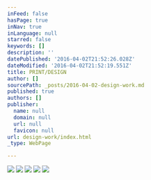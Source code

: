 ```yaml
---
inFeed: false
hasPage: true
inNav: true
inLanguage: null
starred: false
keywords: []
description: ''
datePublished: '2016-04-02T21:52:26.028Z'
dateModified: '2016-04-02T21:52:19.551Z'
title: PRINT/DESIGN
author: []
sourcePath: _posts/2016-04-02-design-work.md
published: true
authors: []
publisher:
  name: null
  domain: null
  url: null
  favicon: null
url: design-work/index.html
_type: WebPage

---
```

![](https://s3-us-west-2.amazonaws.com/the-grid-img/p/c189aaee19e2f375519bb4e9461a97a29a6f830a.jpg)
![](https://s3-us-west-2.amazonaws.com/the-grid-img/p/c2c0524bac32c22024bb5a1de0466bfa429b56b0.jpg)
![](https://s3-us-west-2.amazonaws.com/the-grid-img/p/5f8ff540f118126ad48fff3b5c02845319a04271.jpg)
![](https://s3-us-west-2.amazonaws.com/the-grid-img/p/0367ff85858ae88a8b7366a1b01b306e49ea75eb.jpg)
![](https://s3-us-west-2.amazonaws.com/the-grid-img/p/741e043bfedfb45c2a59eaf3bd6c2258b843d8e5.jpg)